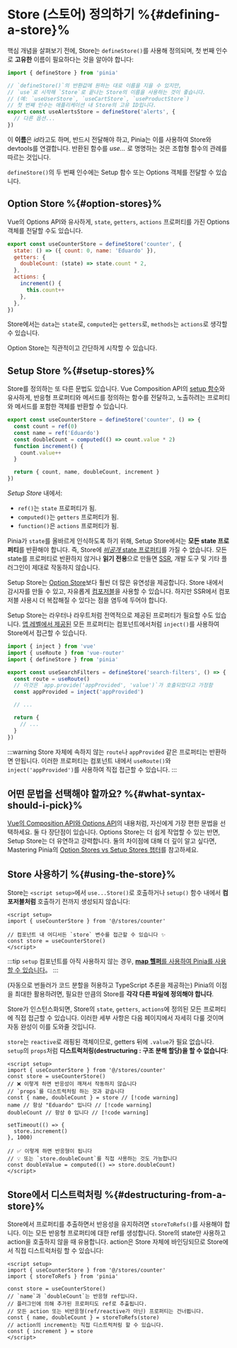 # Store (스토어) 정의하기 %{#defining-a-store}%

<!-- <VueSchoolLink
  href="https://vueschool.io/lessons/define-your-first-pinia-store"
  title="Learn how to define and use stores in Pinia"
/> -->

<MasteringPiniaLink v-if="false"
  href="https://play.gumlet.io/embed/651ecff2e4c322668b0a17af"
  mp-link="https://masteringpinia.com/lessons/quick-start-with-pinia"
  title="Get started with Pinia"
/>

핵심 개념을 살펴보기 전에, Store는 `defineStore()`를 사용해 정의되며, 첫 번째 인수로 **고유한** 이름이 필요하다는 것을 알아야 합니다:

```js
import { defineStore } from 'pinia'

// `defineStore()`의 반환값에 원하는 대로 이름을 지을 수 있지만,
// `use`로 시작해 `Store`로 끝나는 Store의 이름을 사용하는 것이 좋습니다.
// (예: `useUserStore`, `useCartStore`, `useProductStore`)
// 첫 번째 인수는 애플리케이션 내 Store의 고유 ID입니다.
export const useAlertsStore = defineStore('alerts', {
  // 다른 옵션...
})
```

이 **이름**은 *id*라고도 하며, 반드시 전달해야 하고, Pinia는 이를 사용하여 Store와 devtools를 연결합니다. 반환된 함수를 *use...* 로 명명하는 것은 조합형 함수의 관례를 따르는 것입니다.

`defineStore()`의 두 번째 인수에는 Setup 함수 또는 Options 객체를 전달할 수 있습니다.

## Option Store %{#option-stores}%

Vue의 Options API와 유사하게, `state`, `getters`, `actions` 프로퍼티를 가진 Options 객체를 전달할 수도 있습니다.

```js {2-10}
export const useCounterStore = defineStore('counter', {
  state: () => ({ count: 0, name: 'Eduardo' }),
  getters: {
    doubleCount: (state) => state.count * 2,
  },
  actions: {
    increment() {
      this.count++
    },
  },
})
```

Store에서는 `data`는 `state`로, `computed`는 `getters`로, `methods`는 `actions`로 생각할 수 있습니다.

Option Store는 직관적이고 간단하게 시작할 수 있습니다.

## Setup Store %{#setup-stores}%

Store를 정의하는 또 다른 문법도 있습니다. Vue Composition API의 [setup 함수](https://ko.vuejs.org/api/composition-api-setup.html)와 유사하게, 반응형 프로퍼티와 메서드를 정의하는 함수를 전달하고, 노출하려는 프로퍼티와 메서드를 포함한 객체를 반환할 수 있습니다.

```js
export const useCounterStore = defineStore('counter', () => {
  const count = ref(0)
  const name = ref('Eduardo')
  const doubleCount = computed(() => count.value * 2)
  function increment() {
    count.value++
  }

  return { count, name, doubleCount, increment }
})
```

_Setup Store_ 내에서:

- `ref()`는 `state` 프로퍼티가 됨.
- `computed()`는 `getters` 프로퍼티가 됨.
- `function()`은 `actions` 프로퍼티가 됨.

Pinia가 `state`를 올바르게 인식하도록 하기 위해, Setup Store에서는 **모든 state 프로퍼티**를 반환해야 합니다. 즉, Store에 [_비공개_ state 프로퍼티](https://masteringpinia.com/blog/how-to-create-private-state-in-stores)를 가질 수 없습니다. 모든 state를 프로퍼티로 반환하지 않거나 **읽기 전용**으로 만들면 [SSR](../cookbook/composables.md), 개발 도구 및 기타 플러그인이 제대로 작동하지 않습니다.

Setup Store는 [Option Store](#option-stores)보다 훨씬 더 많은 유연성을 제공합니다. Store 내에서 감시자를 만들 수 있고, 자유롭게 [컴포저블](https://ko.vuejs.org/guide/reusability/composables.html#composables)을 사용할 수 있습니다. 하지만 SSR에서 컴포저블 사용시 더 복잡해질 수 있다는 점을 염두에 두어야 합니다.

Setup Store는 라우터나 라우트처럼 전역적으로 제공된 프로퍼티가 필요할 수도 있습니다. [앱 레벨에서 제공된](https://ko.vuejs.org/api/application.html#app-provide) 모든 프로퍼티는 컴포넌트에서처럼 `inject()`를 사용하여 Store에서 접근할 수 있습니다.

```ts
import { inject } from 'vue'
import { useRoute } from 'vue-router'
import { defineStore } from 'pinia'

export const useSearchFilters = defineStore('search-filters', () => {
  const route = useRoute()
  // 이것은 `app.provide('appProvided', 'value')`가 호출되었다고 가정함
  const appProvided = inject('appProvided')

  // ...

  return {
    // ...
  }
})
```

:::warning
Store 자체에 속하지 않는 `route`나 `appProvided` 같은 프로퍼티는 반환하면 안됩니다. 이러한 프로퍼티는 컴포넌트 내에서 `useRoute()`와 `inject('appProvided')`를 사용하여 직접 접근할 수 있습니다.
:::

## 어떤 문법을 선택해야 할까요? %{#what-syntax-should-i-pick}%

[Vue의 Composition API와 Options API](https://ko.vuejs.org/guide/introduction.html#which-to-choose)의 내용처럼, 자신에게 가장 편한 문법을 선택하세요. 둘 다 장단점이 있습니다. Options Store는 더 쉽게 작업할 수 있는 반면, Setup Store는 더 유연하고 강력합니다. 둘의 차이점에 대해 더 깊이 알고 싶다면, Mastering Pinia의 [Option Stores vs Setup Stores 챕터](https://masteringpinia.com/lessons/when-to-choose-one-syntax-over-the-other)를 참고하세요.

## Store 사용하기 %{#using-the-store}%

Store는 `<script setup>`에서 `use...Store()`로 호출하거나 `setup()` 함수 내에서 **컴포저블처럼** 호출하기 전까지 생성되지 않습니다:

```vue
<script setup>
import { useCounterStore } from '@/stores/counter'

// 컴포넌트 내 어디서든 `store` 변수를 접근할 수 있습니다 ✨
const store = useCounterStore()
</script>
```

:::tip
`setup` 컴포넌트를 아직 사용하지 않는 경우, [**map 헬퍼**를 사용하여 Pinia를 사용할 수 있습니다](../cookbook/options-api.md)。
:::

(자동으로 번들러가 코드 분할을 허용하고 TypeScript 추론을 제공하는) Pinia의 이점을 최대한 활용하려면, 필요한 만큼의 Store를 **각각 다른 파일에 정의해야 합니다**.

Store가 인스턴스화되면, Store의 `state`, `getters`, `actions`에 정의된 모든 프로퍼티에 직접 접근할 수 있습니다. 이러한 세부 사항은 다음 페이지에서 자세히 다룰 것이며 자동 완성이 이를 도와줄 것입니다.

`store`는 `reactive`로 래핑된 객체이므로, getters 뒤에 `.value`가 필요 없습니다. `setup`의 `props`처럼 **디스트럭처링(destructuring : 구조 분해 할당)을 할 수 없습니다**:

```vue
<script setup>
import { useCounterStore } from '@/stores/counter'
const store = useCounterStore()
// ❌ 이렇게 하면 반응성이 깨져서 작동하지 않습니다
// `props`를 디스트럭처링 하는 것과 같습니다
const { name, doubleCount } = store // [!code warning]
name // 항상 "Eduardo" 입니다 // [!code warning]
doubleCount // 항상 0 입니다 // [!code warning]

setTimeout(() => {
  store.increment()
}, 1000)

// ✅ 이렇게 하면 반응형이 됩니다
// 💡 또는 `store.doubleCount`를 직접 사용하는 것도 가능합니다
const doubleValue = computed(() => store.doubleCount)
</script>
```

## Store에서 디스트럭처링 %{#destructuring-from-a-store}%

Store에서 프로퍼티를 추출하면서 반응성을 유지하려면 `storeToRefs()`를 사용해야 합니다. 이는 모든 반응형 프로퍼티에 대한 ref를 생성합니다. Store의 state만 사용하고 action을 호출하지 않을 때 유용합니다. action은 Store 자체에 바인딩되므로 Store에서 직접 디스트럭처링 할 수 있습니다:

```vue
<script setup>
import { useCounterStore } from '@/stores/counter'
import { storeToRefs } from 'pinia'

const store = useCounterStore()
// `name`과 `doubleCount`는 반응형 ref입니다.
// 플러그인에 의해 추가된 프로퍼티도 ref로 추출됩니다.
// 모든 action 또는 비반응형(ref/reactive가 아닌) 프로퍼티는 건너뜁니다.
const { name, doubleCount } = storeToRefs(store)
// action의 increment는 직접 디스트럭처링 할 수 있습니다.
const { increment } = store
</script>
```
